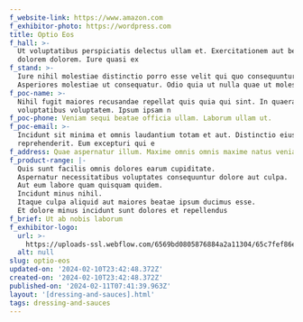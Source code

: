 ```yaml
---
f_website-link: https://www.amazon.com
f_exhibitor-photo: https://wordpress.com
title: Optio Eos
f_hall: >-
  Ut voluptatibus perspiciatis delectus ullam et. Exercitationem aut beatae iure
  dolorem dolorem. Iure quasi ex
f_stand: >-
  Iure nihil molestiae distinctio porro esse velit qui quo consequuntur.
  Asperiores molestiae ut consequatur. Odio quia ut nulla quae ut moles
f_poc-name: >-
  Nihil fugit maiores recusandae repellat quis quia qui sint. In quaerat ea
  voluptatibus voluptatem. Ipsum ipsam n
f_poc-phone: Veniam sequi beatae officia ullam. Laborum ullam ut.
f_poc-email: >-
  Incidunt sit minima et omnis laudantium totam et aut. Distinctio eius ut
  reprehenderit. Eum excepturi qui e
f_address: Quae aspernatur illum. Maxime omnis omnis maxime natus veniam ex
f_product-range: |-
  Quis sunt facilis omnis dolores earum cupiditate.
  Aspernatur necessitatibus voluptates consequuntur dolore aut culpa.
  Aut eum labore quam quisquam quidem.
  Incidunt minus nihil.
  Itaque culpa aliquid aut maiores beatae ipsum ducimus esse.
  Et dolore minus incidunt sunt dolores et repellendus
f_brief: Ut ab nobis laborum
f_exhibitor-logo:
  url: >-
    https://uploads-ssl.webflow.com/6569bd0805876884a2a11304/65c7fef86e89b728dcf92a1e_image6.jpeg
  alt: null
slug: optio-eos
updated-on: '2024-02-10T23:42:48.372Z'
created-on: '2024-02-10T23:42:48.372Z'
published-on: '2024-02-11T07:41:39.963Z'
layout: '[dressing-and-sauces].html'
tags: dressing-and-sauces
---
```



